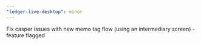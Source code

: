 ```yaml
---
"ledger-live-desktop": minor
---
```


Fix casper issues with new memo tag flow (using an intermediary screen) - feature flagged

